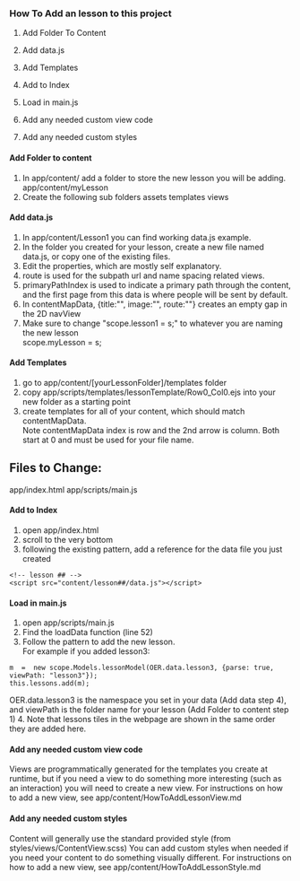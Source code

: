 ### How To Add an lesson to this project
1. Add Folder To Content

2. Add data.js

3. Add Templates

4. Add to Index

5. Load in main.js

6. Add any needed custom view code

7. Add any needed custom styles

#### Add Folder to content
1. In app/content/ add a folder to store the new lesson you will be adding.  
app/content/myLesson
2. Create the following sub folders
assets
templates
views

#### Add data.js
1. In app/content/Lesson1 you can find working data.js example.
2. In the folder you created for your lesson, create a new file named data.js, 
or copy one of the existing files.
3. Edit the properties, which are mostly self explanatory.  
  1. route is used for the subpath url and name spacing related views.
  2. primaryPathIndex is used to indicate a primary path through the content, and the
first page from this data is where people will be sent by default.
  3. In contentMapData, {title:"", image:"", route:""} creates an empty gap in the 2D navView
4. Make sure to change "scope.lesson1 = s;" to whatever you are naming the new lesson  
scope.myLesson = s;

#### Add Templates
1. go to app/content/[yourLessonFolder]/templates folder
2. copy app/scripts/templates/lessonTemplate/Row0_Col0.ejs into your new folder as a starting point
3. create templates for all of your content, which should match contentMapData.    
Note contentMapData index is row and the 2nd arrow is column.  Both start at 0 
and must be used for your file name.

Files to Change:
---------------
app/index.html
app/scripts/main.js


#### Add to Index
1. open app/index.html
2. scroll to the very bottom
3. following the existing pattern, add a reference for the data file you just created
```
<!-- lesson ## -->  
<script src="content/lesson##/data.js"></script>
```

#### Load in main.js
1. open app/scripts/main.js
2. Find the loadData function (line 52)
3. Follow the pattern to add the new lesson.  
For example if you added lesson3:
```
m  =  new scope.Models.lessonModel(OER.data.lesson3, {parse: true, viewPath: "lesson3"});  
this.lessons.add(m);  
```
OER.data.lesson3 is the namespace you set in your data (Add data step 4), 
and viewPath is the folder name for your lesson (Add Folder to content step 1)
4. Note that lessons tiles in the webpage are shown in the same order they are added here.

#### Add any needed custom view code
Views are programmatically generated for the templates you create at runtime, 
but if you need a view to do something more interesting (such as an interaction) 
you will need to create a new view.
For instructions on how to add a new view, see app/content/HowToAddLessonView.md

#### Add any needed custom styles
Content will generally use the standard provided style (from styles/views/ContentView.scss)
You can add custom styles when needed if you need your content to do something 
visually different.
For instructions on how to add a new view, see app/content/HowToAddLessonStyle.md



